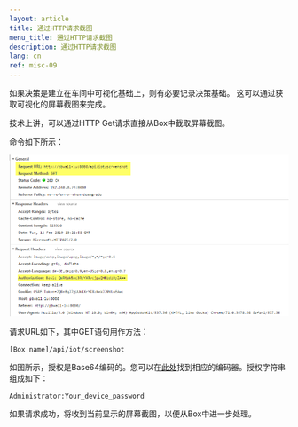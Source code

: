 ```yaml
---
layout: article
title: 通过HTTP请求截图
menu_title: 通过HTTP请求截图
description: 通过HTTP请求截图
lang: cn
ref: misc-09
---
```



如果决策是建立在车间中可视化基础上，则有必要记录决策基础。
这可以通过获取可视化的屏幕截图来完成。

技术上讲，可以通过HTTP Get请求直接从Box中截取屏幕截图。

命令如下所示：

![HTTP Get Request](/assets/images/misc/Screenshot/Screenshot01.png)


请求URL如下，其中GET语句用作方法：

```
[Box name]/api/iot/screenshot
```


如图所示，授权是Base64编码的。您可以在[此处](https://www.base64encode.org/)找到相应的编码器。授权字符串组成如下：

```
Administrator:Your_device_password
```

如果请求成功，将收到当前显示的屏幕截图，以便从Box中进一步处理。